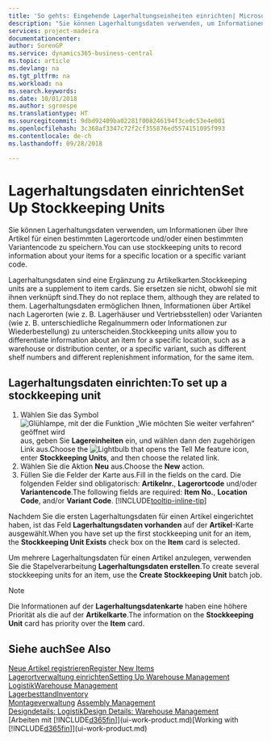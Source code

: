 ```yaml
---
title: 'So gehts: Eingehende Lagerhaltungseinheiten einrichten| Microsoft Docs'
description: "Sie können Lagerhaltungsdaten verwenden, um Informationen über Ihre Artikel für einen bestimmten Lagerortcode und/oder einen bestimmten Variantencode zu speichern."
services: project-madeira
documentationcenter: 
author: SorenGP
ms.service: dynamics365-business-central
ms.topic: article
ms.devlang: na
ms.tgt_pltfrm: na
ms.workload: na
ms.search.keywords: 
ms.date: 10/01/2018
ms.author: sgroespe
ms.translationtype: HT
ms.sourcegitcommit: 9dbd92409ba02281f008246194f3ce0c53e4e001
ms.openlocfilehash: 3c368af3347c72f2cf355876ed5574151095f993
ms.contentlocale: de-ch
ms.lasthandoff: 09/28/2018

---
```

# <a name="set-up-stockkeeping-units"></a><span data-ttu-id="9b8d2-103">Lagerhaltungsdaten einrichten</span><span class="sxs-lookup"><span data-stu-id="9b8d2-103">Set Up Stockkeeping Units</span></span>
<span data-ttu-id="9b8d2-104">Sie können Lagerhaltungsdaten verwenden, um Informationen über Ihre Artikel für einen bestimmten Lagerortcode und/oder einen bestimmten Variantencode zu speichern.</span><span class="sxs-lookup"><span data-stu-id="9b8d2-104">You can use stockkeeping units to record information about your items for a specific location or a specific variant code.</span></span>  

 <span data-ttu-id="9b8d2-105">Lagerhaltungsdaten sind eine Ergänzung zu Artikelkarten.</span><span class="sxs-lookup"><span data-stu-id="9b8d2-105">Stockkeeping units are a supplement to item cards.</span></span> <span data-ttu-id="9b8d2-106">Sie ersetzen sie nicht, obwohl sie mit ihnen verknüpft sind.</span><span class="sxs-lookup"><span data-stu-id="9b8d2-106">They do not replace them, although they are related to them.</span></span> <span data-ttu-id="9b8d2-107">Lagerhaltungsdaten ermöglichen Ihnen, Informationen über Artikel nach Lagerorten (wie z. B. Lagerhäuser und Vertriebsstellen) oder Varianten (wie z. B. unterschiedliche Regalnummern oder Informationen zur Wiederbestellung) zu unterscheiden.</span><span class="sxs-lookup"><span data-stu-id="9b8d2-107">Stockkeeping units allow you to differentiate information about an item for a specific location, such as a warehouse or distribution center, or a specific variant, such as different shelf numbers and different replenishment information, for the same item.</span></span>  

## <a name="to-set-up-a-stockkeeping-unit"></a><span data-ttu-id="9b8d2-108">Lagerhaltungsdaten einrichten:</span><span class="sxs-lookup"><span data-stu-id="9b8d2-108">To set up a stockkeeping unit</span></span>  

1.  <span data-ttu-id="9b8d2-109">Wählen Sie das Symbol ![Glühlampe, mit der die Funktion „Wie möchten Sie weiter verfahren“ geöffnet wird](media/ui-search/search_small.png "Wie möchten Sie weiter verfahren?") aus, geben Sie **Lagereinheiten** ein, und wählen dann den zugehörigen Link aus.</span><span class="sxs-lookup"><span data-stu-id="9b8d2-109">Choose the ![Lightbulb that opens the Tell Me feature](media/ui-search/search_small.png "Tell me what you want to do") icon, enter **Stockkeeping Units**, and then choose the related link.</span></span>  
2.  <span data-ttu-id="9b8d2-110">Wählen Sie die Aktion **Neu** aus.</span><span class="sxs-lookup"><span data-stu-id="9b8d2-110">Choose the **New** action.</span></span>  
3.  <span data-ttu-id="9b8d2-111">Füllen Sie die Felder der Karte aus.</span><span class="sxs-lookup"><span data-stu-id="9b8d2-111">Fill in the fields on the card.</span></span> <span data-ttu-id="9b8d2-112">Die folgenden Felder sind obligatorisch: **Artikelnr.**, **Lagerortcode** und/oder **Variantencode**.</span><span class="sxs-lookup"><span data-stu-id="9b8d2-112">The following fields are required: **Item No.**, **Location Code**, and/or **Variant Code**.</span></span> [!INCLUDE[tooltip-inline-tip](includes/tooltip-inline-tip_md.md)]  

<span data-ttu-id="9b8d2-113">Nachdem Sie die ersten Lagerhaltungsdaten für einen Artikel eingerichtet haben, ist das Feld **Lagerhaltungsdaten vorhanden** auf der **Artikel**-Karte ausgewählt.</span><span class="sxs-lookup"><span data-stu-id="9b8d2-113">When you have set up the first stockkeeping unit for an item, the **Stockkeeping Unit Exists** check box on the **Item** card is selected.</span></span>  

<span data-ttu-id="9b8d2-114">Um mehrere Lagerhaltungsdaten für einen Artikel anzulegen, verwenden Sie die Stapelverarbeitung **Lagerhaltungsdaten erstellen**.</span><span class="sxs-lookup"><span data-stu-id="9b8d2-114">To create several stockkeeping units for an item, use the **Create Stockkeeping Unit** batch job.</span></span>  

> [!NOTE]  
>  <span data-ttu-id="9b8d2-115">Die Informationen auf der **Lagerhaltungsdatenkarte** haben eine höhere Priorität als die auf der **Artikelkarte**.</span><span class="sxs-lookup"><span data-stu-id="9b8d2-115">The information on the **Stockkeeping Unit** card has priority over the **Item** card.</span></span>  

## <a name="see-also"></a><span data-ttu-id="9b8d2-116">Siehe auch</span><span class="sxs-lookup"><span data-stu-id="9b8d2-116">See Also</span></span>  
[<span data-ttu-id="9b8d2-117">Neue Artikel registrieren</span><span class="sxs-lookup"><span data-stu-id="9b8d2-117">Register New Items</span></span>](inventory-how-register-new-items.md)  
[<span data-ttu-id="9b8d2-118">Lagerortverwaltung einrichten</span><span class="sxs-lookup"><span data-stu-id="9b8d2-118">Setting Up Warehouse Management</span></span>](warehouse-setup-warehouse.md)  
[<span data-ttu-id="9b8d2-119">Logistik</span><span class="sxs-lookup"><span data-stu-id="9b8d2-119">Warehouse Management</span></span>](warehouse-manage-warehouse.md)  
[<span data-ttu-id="9b8d2-120">Lagerbesttand</span><span class="sxs-lookup"><span data-stu-id="9b8d2-120">Inventory</span></span>](inventory-manage-inventory.md)  
<span data-ttu-id="9b8d2-121">[Montageverwaltung](assembly-assemble-items.md)  </span><span class="sxs-lookup"><span data-stu-id="9b8d2-121">[Assembly Management](assembly-assemble-items.md)  </span></span>  
[<span data-ttu-id="9b8d2-122">Designdetails: Logistik</span><span class="sxs-lookup"><span data-stu-id="9b8d2-122">Design Details: Warehouse Management</span></span>](design-details-warehouse-management.md)  
<span data-ttu-id="9b8d2-123">[Arbeiten mit [!INCLUDE[d365fin](includes/d365fin_md.md)]](ui-work-product.md)</span><span class="sxs-lookup"><span data-stu-id="9b8d2-123">[Working with [!INCLUDE[d365fin](includes/d365fin_md.md)]](ui-work-product.md)</span></span>  


